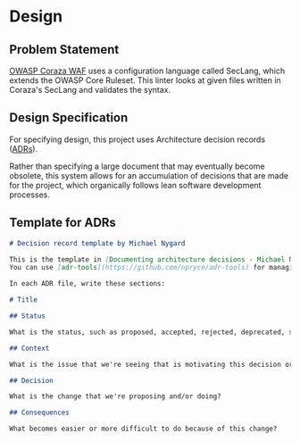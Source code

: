 # Design

## Problem Statement

[OWASP Coraza WAF](https://github.com/corazawaf/coraza) uses a configuration language called SecLang, which extends the OWASP Core Ruleset. This linter looks at given files written in Coraza's SecLang and validates the syntax. 

## Design Specification

For specifying design, this project uses Architecture decision records ([ADRs](https://github.com/joelparkerhenderson/architecture-decision-record?tab=readme-ov-file#how-to-start-using-adrs)).

Rather than specifying a large document that may eventually become obsolete, this system allows for an accumulation of decisions that are made for the project, which organically follows lean software development processes.

## Template for ADRs

```markdown
# Decision record template by Michael Nygard

This is the template in [Documenting architecture decisions - Michael Nygard](http://thinkrelevance.com/blog/2011/11/15/documenting-architecture-decisions).
You can use [adr-tools](https://github.com/npryce/adr-tools) for managing the ADR files.

In each ADR file, write these sections:

# Title

## Status

What is the status, such as proposed, accepted, rejected, deprecated, superseded, etc.?

## Context

What is the issue that we're seeing that is motivating this decision or change?

## Decision

What is the change that we're proposing and/or doing?

## Consequences

What becomes easier or more difficult to do because of this change?
```